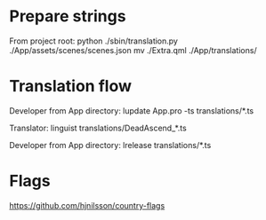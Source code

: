 
# Prepare strings

From project root:
python ./sbin/translation.py ./App/assets/scenes/scenes.json
mv ./Extra.qml ./App/translations/

# Translation flow

Developer from App directory:
lupdate App.pro -ts translations/*.ts

Translator:
linguist translations/DeadAscend_*.ts

Developer from App directory:
lrelease translations/*.ts

# Flags
https://github.com/hjnilsson/country-flags
